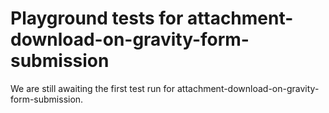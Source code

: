 # Playground tests for attachment-download-on-gravity-form-submission
We are still awaiting the first test run for attachment-download-on-gravity-form-submission.
